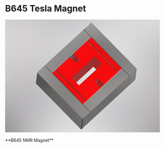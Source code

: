 # B645 Tesla Magnet

<p align="left">
<img src="magnet645.PNG" width="700"/>
</p>
<p align="left">
**B645 NMR Magnet**
</p>
